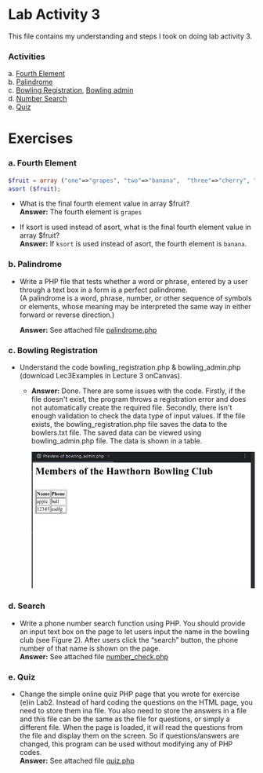 # Lab Activity 3

This file contains my understanding and steps I took on doing lab activity 3.

### Activities
a. [Fourth Element](#a-fourth-element)  
b. [Palindrome](../Lab3/palindrome.php)  
c. [Bowling Registration](../Lab3/Resources/bowling_registration.php), [Bowling admin](../Lab3/Resources/bowling_admin.php)  
d. [Number Search](../Lab3/number_check.php)  
e. [Quiz](../Lab3/quiz.php)


# Exercises

### a. Fourth Element
```php
$fruit = array ("one"=>"grapes", "two"=>"banana",  "three"=>"cherry", "four"=>"apple");
asort ($fruit);
``` 
- What is the final fourth element value in array $fruit?   
**Answer:** The fourth element is `grapes`


- If ksort is used instead of asort, what is the final fourth element value in array $fruit?  
**Answer:** If `ksort` is used instead of asort, the fourth element is `banana`.  

### b. Palindrome
- Write a PHP file that tests whether a word or phrase, entered by a user through a text box in a form is a perfect palindrome.  
  (A palindrome is a word, phrase, number, or other sequence of symbols or elements, whose meaning may be interpreted the same way in either forward or reverse direction.)

   **Answer:** See attached file [palindrome.php](../Lab3/palindrome.php)

### c. Bowling Registration
- Understand the code bowling_registration.php & bowling_admin.php (download Lec3Examples in Lecture 3 onCanvas).
   - **Answer:** Done. There are some issues with the code. Firstly, if the file doesn't exist, the program throws a registration error and does not automatically create the required file. Secondly, there isn't enough validation to check the data type of input values.
     If the file exists, the bowling_registration.php file saves the data to the bowlers.txt file. The saved data can be viewed using bowling_admin.php file. The data is shown in a table.  

     ![bowling_admin.png](../Lab3/screenshots/bowling_admin.png)

### d. Search
  - Write a phone number search function using PHP. You should provide an input text box on the page to let users input the name in the bowling club (see Figure 2). After users click the “search” button, the phone number of that name is shown on the page.  
    **Answer:** See attached file [number_check.php](../Lab3/number_check.php)

### e. Quiz
- Change the simple online quiz PHP page that you wrote for exercise (e)in Lab2. Instead of hard coding the questions on the HTML page, you need to store them ina file. You also need to store the answers in a file and this file can be the same as the file for questions, or simply a different file. When the page is loaded, it will read the questions from the file and display them on the screen. So if questions/answers are changed, this program can be used without modifying any of PHP codes.  
   **Answer:** See attached file [quiz.php](../Lab3/quiz.php)

